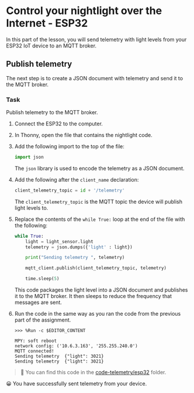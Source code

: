 # Control your nightlight over the Internet - ESP32

In this part of the lesson, you will send telemetry with light levels from your ESP32 IoT device to an MQTT broker.

## Publish telemetry

The next step is to create a JSON document with telemetry and send it to the MQTT broker.

### Task

Publish telemetry to the MQTT broker.

1. Connect the ESP32 to the computer.

1. In Thonny, open the file that contains the nightlight code.

1. Add the following import to the top of the file:

    ```python
    import json
    ```

    The `json` library is used to encode the telemetry as a JSON document.

1. Add the following after the `client_name` declaration:

    ```python
    client_telemetry_topic = id + '/telemetry'
    ```

    The `client_telemetry_topic` is the MQTT topic the device will publish light levels to.

1. Replace the contents of the `while True:` loop at the end of the file with the following:

    ```python
    while True:
        light = light_sensor.light
        telemetry = json.dumps({'light' : light})

        print("Sending telemetry ", telemetry)
    
        mqtt_client.publish(client_telemetry_topic, telemetry)
    
        time.sleep(5)
    ```

    This code packages the light level into a JSON document and publishes it to the MQTT broker. It then sleeps to reduce the frequency that messages are sent.

1. Run the code in the same way as you ran the code from the previous part of the assignment.

    ```output
    >>> %Run -c $EDITOR_CONTENT

    MPY: soft reboot
    network config: ('10.6.3.163', '255.255.240.0')
    MQTT connected!
    Sending telemetry  {"light": 3021}
    Sending telemetry  {"light": 3021}
    ```

> 💁 You can find this code in the [code-telemetry/esp32](code-telemetry/esp32) folder.

😀 You have successfully sent telemetry from your device.
